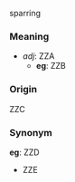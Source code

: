sparring
### Meaning
+ _adj_: ZZA
    + __eg__: ZZB

### Origin

ZZC

### Synonym

__eg__: ZZD

+ ZZE


